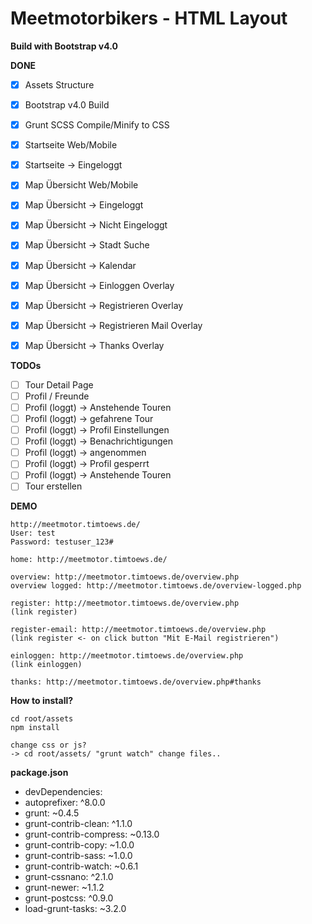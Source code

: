 # Meetmotorbikers - HTML Layout
**Build with Bootstrap v4.0**

**DONE**
- [x] Assets Structure
- [x] Bootstrap v4.0 Build
- [x] Grunt SCSS Compile/Minify to CSS

- [x] Startseite Web/Mobile
- [x] Startseite -> Eingeloggt
- [x] Map Übersicht Web/Mobile
- [x] Map Übersicht -> Eingeloggt
- [x] Map Übersicht -> Nicht Eingeloggt
- [x] Map Übersicht -> Stadt Suche
- [x] Map Übersicht -> Kalendar
- [x] Map Übersicht -> Einloggen Overlay
- [x] Map Übersicht -> Registrieren Overlay
- [x] Map Übersicht -> Registrieren Mail Overlay
- [x] Map Übersicht -> Thanks Overlay

**TODOs**
- [ ] Tour Detail Page
- [ ] Profil / Freunde
- [ ] Profil (loggt) -> Anstehende Touren
- [ ] Profil (loggt) -> gefahrene Tour
- [ ] Profil (loggt) -> Profil Einstellungen
- [ ] Profil (loggt) -> Benachrichtigungen
- [ ] Profil (loggt) -> angenommen
- [ ] Profil (loggt) -> Profil gesperrt
- [ ] Profil (loggt) -> Anstehende Touren
- [ ] Tour erstellen

**DEMO**
```
http://meetmotor.timtoews.de/
User: test
Password: testuser_123#

home: http://meetmotor.timtoews.de/

overview: http://meetmotor.timtoews.de/overview.php
overview logged: http://meetmotor.timtoews.de/overview-logged.php

register: http://meetmotor.timtoews.de/overview.php
(link register)

register-email: http://meetmotor.timtoews.de/overview.php
(link register <- on click button "Mit E-Mail registrieren")

einloggen: http://meetmotor.timtoews.de/overview.php
(link einloggen)

thanks: http://meetmotor.timtoews.de/overview.php#thanks

```

**How to install?**
```
cd root/assets
npm install 

change css or js? 
-> cd root/assets/ "grunt watch" change files..

```

**package.json**
- devDependencies:
- autoprefixer: ^8.0.0
- grunt: ~0.4.5
- grunt-contrib-clean: ^1.1.0
- grunt-contrib-compress: ~0.13.0
- grunt-contrib-copy: ~1.0.0
- grunt-contrib-sass: ~1.0.0
- grunt-contrib-watch: ~0.6.1
- grunt-cssnano: ^2.1.0
- grunt-newer: ~1.1.2
- grunt-postcss: ^0.9.0
- load-grunt-tasks: ~3.2.0
